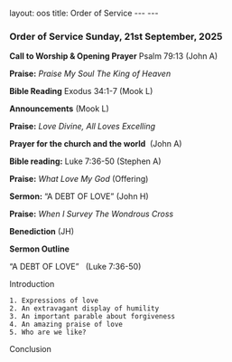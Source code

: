 layout: oos
title: Order of Service
---                   ﻿---
### Order of Service Sunday, 21st September, 2025 

**Call to Worship & Opening Prayer** Psalm 79:13 (John A)

**Praise:** *Praise My Soul The King of Heaven*

**Bible Reading** Exodus 34:1-7 (Mook L)

**Announcements** (Mook L) 

**Praise:** *Love Divine, All Loves Excelling*

**Prayer for the church and the world**   (John A)

**Bible reading:** Luke 7:36-50 (Stephen A)

**Praise:** *What Love My God* (Offering)

**Sermon:**  “A DEBT OF LOVE” (John H)

**Praise:** *When I Survey The Wondrous Cross*

**Benediction**  (JH)


**Sermon Outline**

“A DEBT OF LOVE”   (Luke 7:36-50)

Introduction

    1. Expressions of love
    2. An extravagant display of humility
    3. An important parable about forgiveness
    4. An amazing praise of love
    5. Who are we like?
    
Conclusion
